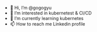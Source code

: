 - 👋 Hi, I’m @gogogyu
- 👀 I’m interested in kubernetest & CI/CD
- 🌱 I’m currently learning kubernetes
- 📫 How to reach me Linkedin profile

<!---
gogogyu/gogogyu is a ✨ special ✨ repository because its `README.md` (this file) appears on your GitHub profile.
You can click the Preview link to take a look at your changes.
--->

